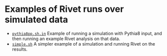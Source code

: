 # Examples of Rivet runs over simulated data

- [`pythia8pp.sh.in`](pythia8pp.sh.in) Example of running a simulation
  with Pythia8 input, and then running an example Rivet analysis on
  that data.
- [`simple.sh`](simple.sh.in) A simpler example of a simulation and
  running Rivet on the results.
